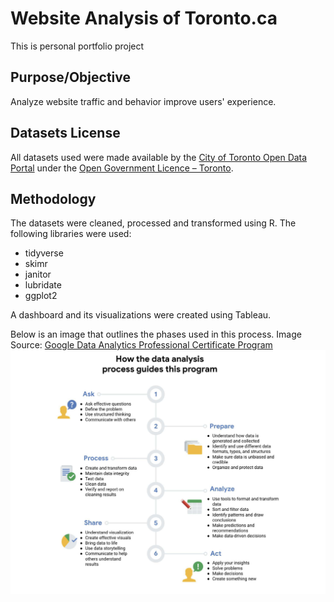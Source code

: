 # Website Analysis of Toronto.ca
This is personal portfolio project

## Purpose/Objective
Analyze website traffic and behavior improve users' experience.

## Datasets License

All datasets used were made available by the [City of Toronto Open Data Portal](https://open.toronto.ca/about/) under the [Open Government Licence – Toronto](https://open.toronto.ca/open-data-license/).

## Methodology

The datasets were cleaned, processed and transformed using R. The following libraries were used:
* tidyverse
* skimr
* janitor
* lubridate
* ggplot2

A dashboard and its visualizations were created using Tableau. 

Below is an image that outlines the phases used in this process. Image Source: [Google Data Analytics Professional Certificate Program](https://www.coursera.org/professional-certificates/google-data-analytics)
![Process](Process.jpg)
